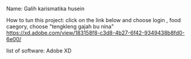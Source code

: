 Name:
Galih karismatika husein

How to tun this project:
click on the link below and choose login , food caegory, choose "tengkleng gajah bu nina"
https://xd.adobe.com/view/183158f8-c3d8-4b27-6f42-9349438b8fd0-6e00/

list of software:
Adobe XD
